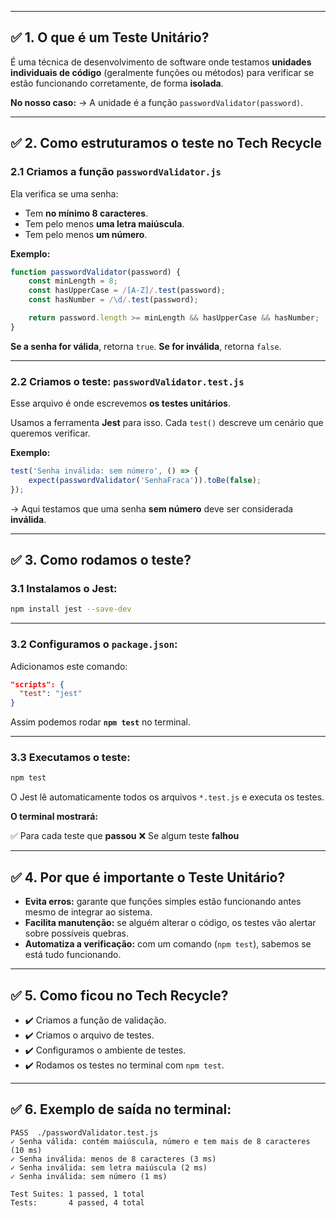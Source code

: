 
---

## ✅ **1. O que é um Teste Unitário?**

É uma técnica de desenvolvimento de software onde testamos **unidades individuais de código** (geralmente funções ou métodos) para verificar se estão funcionando corretamente, de forma **isolada**.

**No nosso caso:**
→ A unidade é a função `passwordValidator(password)`.

---

## ✅ **2. Como estruturamos o teste no Tech Recycle**

### **2.1 Criamos a função `passwordValidator.js`**

Ela verifica se uma senha:

* Tem **no mínimo 8 caracteres**.
* Tem pelo menos **uma letra maiúscula**.
* Tem pelo menos **um número**.

**Exemplo:**

```javascript
function passwordValidator(password) {
    const minLength = 8;
    const hasUpperCase = /[A-Z]/.test(password);
    const hasNumber = /\d/.test(password);

    return password.length >= minLength && hasUpperCase && hasNumber;
}
```

**Se a senha for válida**, retorna `true`.
**Se for inválida**, retorna `false`.

---

### **2.2 Criamos o teste: `passwordValidator.test.js`**

Esse arquivo é onde escrevemos **os testes unitários**.

Usamos a ferramenta **Jest** para isso.
Cada `test()` descreve um cenário que queremos verificar.

**Exemplo:**

```javascript
test('Senha inválida: sem número', () => {
    expect(passwordValidator('SenhaFraca')).toBe(false);
});
```

→ Aqui testamos que uma senha **sem número** deve ser considerada **inválida**.

---

## ✅ **3. Como rodamos o teste?**

### **3.1 Instalamos o Jest:**

```bash
npm install jest --save-dev
```

---

### **3.2 Configuramos o `package.json`**:

Adicionamos este comando:

```json
"scripts": {
  "test": "jest"
}
```

Assim podemos rodar **`npm test`** no terminal.

---

### **3.3 Executamos o teste:**

```bash
npm test
```

O Jest lê automaticamente todos os arquivos `*.test.js` e executa os testes.

**O terminal mostrará:**

✅ Para cada teste que **passou**
❌ Se algum teste **falhou**

---

## ✅ **4. Por que é importante o Teste Unitário?**

* **Evita erros:** garante que funções simples estão funcionando antes mesmo de integrar ao sistema.
* **Facilita manutenção:** se alguém alterar o código, os testes vão alertar sobre possíveis quebras.
* **Automatiza a verificação:** com um comando (`npm test`), sabemos se está tudo funcionando.

---

## ✅ **5. Como ficou no Tech Recycle?**

* ✔️ Criamos a função de validação.
* ✔️ Criamos o arquivo de testes.
* ✔️ Configuramos o ambiente de testes.
* ✔️ Rodamos os testes no terminal com `npm test`.

---

## ✅ **6. Exemplo de saída no terminal:**

```
PASS  ./passwordValidator.test.js
✓ Senha válida: contém maiúscula, número e tem mais de 8 caracteres (10 ms)
✓ Senha inválida: menos de 8 caracteres (3 ms)
✓ Senha inválida: sem letra maiúscula (2 ms)
✓ Senha inválida: sem número (1 ms)

Test Suites: 1 passed, 1 total
Tests:       4 passed, 4 total
```

